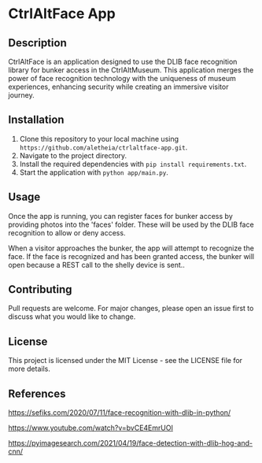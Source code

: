 # CtrlAltFace App

## Description
CtrlAltFace is an application designed to use the DLIB face recognition library for bunker access in the CtrlAltMuseum. This application merges the power of face recognition technology with the uniqueness of museum experiences, enhancing security while creating an immersive visitor journey.

## Installation
1. Clone this repository to your local machine using `https://github.com/aletheia/ctrlaltface-app.git`.
2. Navigate to the project directory.
3. Install the required dependencies with `pip install requirements.txt`.
4. Start the application with `python app/main.py`.

## Usage
Once the app is running, you can register faces for bunker access by providing photos into the 'faces' folder. These will be used by the DLIB face recognition to allow or deny access. 

When a visitor approaches the bunker, the app will attempt to recognize the face. If the face is recognized and has been granted access, the bunker will open because a REST call to the shelly device is sent.. 

## Contributing
Pull requests are welcome. For major changes, please open an issue first to discuss what you would like to change. 

## License
This project is licensed under the MIT License - see the LICENSE file for more details.

## References

<https://sefiks.com/2020/07/11/face-recognition-with-dlib-in-python/>

<https://www.youtube.com/watch?v=bvCE4EmrUOI>

<https://pyimagesearch.com/2021/04/19/face-detection-with-dlib-hog-and-cnn/>
